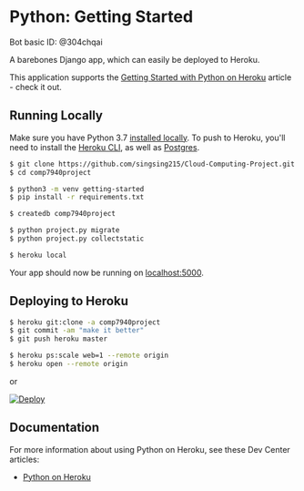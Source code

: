 # Python: Getting Started

Bot basic ID:
@304chqai

A barebones Django app, which can easily be deployed to Heroku.

This application supports the [Getting Started with Python on Heroku](https://devcenter.heroku.com/articles/getting-started-with-python) article - check it out.

## Running Locally

Make sure you have Python 3.7 [installed locally](http://install.python-guide.org). To push to Heroku, you'll need to install the [Heroku CLI](https://devcenter.heroku.com/articles/heroku-cli), as well as [Postgres](https://devcenter.heroku.com/articles/heroku-postgresql#local-setup).

```sh
$ git clone https://github.com/singsing215/Cloud-Computing-Project.git
$ cd comp7940project

$ python3 -m venv getting-started
$ pip install -r requirements.txt

$ createdb comp7940project

$ python project.py migrate
$ python project.py collectstatic

$ heroku local
```

Your app should now be running on [localhost:5000](http://localhost:5000/).

## Deploying to Heroku

```sh
$ heroku git:clone -a comp7940project
$ git commit -am "make it better"
$ git push heroku master

$ heroku ps:scale web=1 --remote origin
$ heroku open --remote origin
```
or

[![Deploy](https://www.herokucdn.com/deploy/button.svg)](https://heroku.com/deploy)

## Documentation

For more information about using Python on Heroku, see these Dev Center articles:

- [Python on Heroku](https://devcenter.heroku.com/categories/python)
